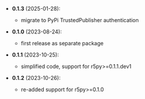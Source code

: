 - **0.1.3** (2025-01-28):
    - migrate to PyPi TrustedPublisher authentication

- **0.1.0** (2023-08-24):
    - first release as separate package

- **0.1.1** (2023-10-25):
    - simplified code, support for r5py>=0.1.1.dev1

- **0.1.2** (2023-10-26):
    - re-added support for r5py>=0.1.0
